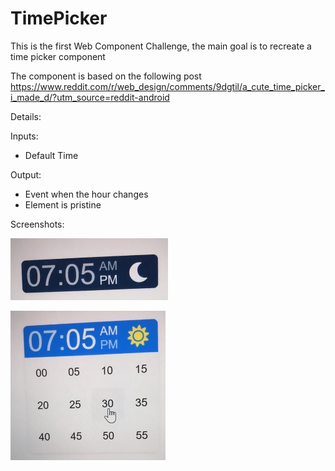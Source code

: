 # TimePicker

This is the first Web Component Challenge, the main goal is to recreate a time picker component

The component is based on the following post
https://www.reddit.com/r/web_design/comments/9dgtil/a_cute_time_picker_i_made_d/?utm_source=reddit-android

Details:

Inputs:

- Default Time

Output:

- Event when the hour changes
- Element is pristine

Screenshots:

![first](https://github.com/AlejandroPeralTaboada/WebComponentChallenge/blob/master/001-TimePicker/Imgs/Img2.png)

![second](https://github.com/AlejandroPeralTaboada/WebComponentChallenge/blob/master/001-TimePicker/Imgs/Img1.png)

